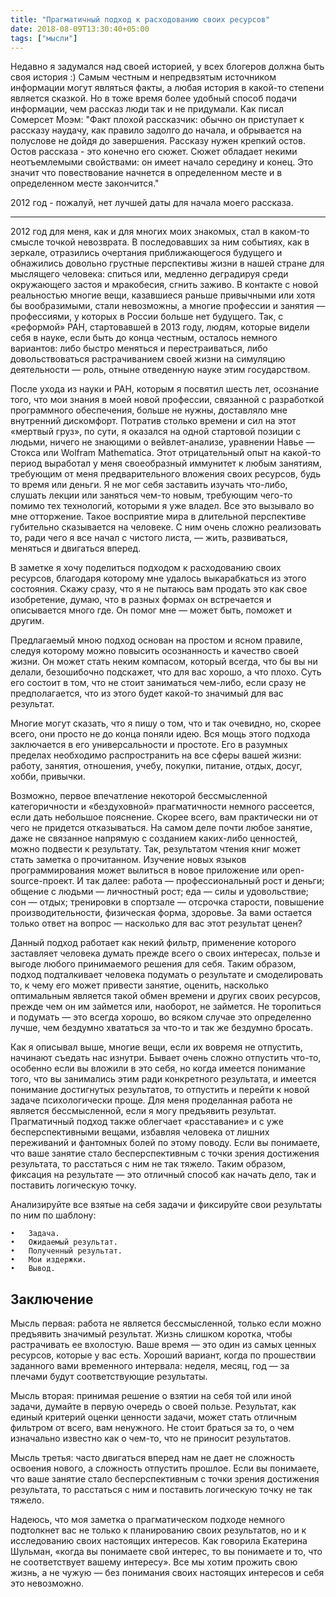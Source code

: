 ```yaml
---
title: "Прагматичный подход к расходованию своих ресурсов"
date: 2018-08-09T13:30:40+05:00
tags: ["мысли"]
---
```


Недавно я задумался над своей историей, у всех блогеров должна быть своя история :)
Самым честным и непредвзятым источником информации могут являться факты, а любая история в какой-то степени является сказкой. 
Но в тоже время более удобный способ подачи информации, чем рассказ люди так и не придумали.
Как писал Сомерсет Моэм: "Факт плохой рассказчик: обычно он приступает к рассказу наудачу, как правило задолго до начала, и обрывается на полуслове не дойдя до завершения. Рассказу нужен крепкий остов. Остов рассказа - это конечно его сюжет. Сюжет обладает некими неотъемлемыми свойствами: он имеет начало середину и конец. Это значит что повествование начнется в определенном месте и в определенном месте закончится."

2012 год - пожалуй, нет лучшей даты для начала моего рассказа.

__________________

2012 год для меня, как и для многих моих знакомых, стал в каком-то смысле точкой невозврата. В последовавших за ним событиях, как в зеркале, отразились очертания приближающегося будущего и обнажились довольно грустные перспективы жизни в нашей стране для мыслящего человека: спиться или, медленно деградируя среди окружающего застоя и мракобесия, сгнить заживо. В контакте с новой реальностью многие вещи, казавшиеся раньше привычными или хотя бы вообразимыми, стали невозможны, а многие профессии и занятия — профессиями, у которых в России больше нет будущего. Так, с «реформой» РАН, стартовавшей в 2013 году, людям, которые видели себя в науке, если быть до конца честным, осталось немного вариантов: либо быстро меняться и перестраиваться, либо довольствоваться растрачиванием своей жизни на симуляцию деятельности — роль, отныне отведенную науке этим государством. 

После ухода из науки и РАН, которым я посвятил шесть лет, осознание того, что мои знания в моей новой профессии, связанной с разработкой программного обеспечения, больше не нужны, доставляло мне внутренний дискомфорт. Потратив столько времени и сил на этот «мертвый груз», по сути, я оказался на одной стартовой позиции с людьми, ничего не знающими о вейвлет-анализе, уравнении Навье — Стокса или Wolfram Mathematica. Этот отрицательный опыт на какой-то период выработал у меня своеобразный иммунитет к любым занятиям, требующим от меня предварительного вложения своих ресурсов, будь то время или деньги. Я не мог себя заставить изучать что-либо, слушать лекции или заняться чем-то новым, требующим чего-то помимо тех технологий, которыми я уже владел. Все это вызывало во мне отторжение. Такое восприятие мира в длительной перспективе губительно сказывается на человеке. С ним очень сложно реализовать то, ради чего я все начал с чистого листа, — жить, развиваться, меняться и двигаться вперед. 

В заметке я хочу поделиться подходом к расходованию своих ресурсов, благодаря которому мне удалось выкарабкаться из этого состояния. Скажу сразу, что я не пытаюсь вам продать это как свое изобретение, думаю, что в разных формах он встречается и описывается много где. Он помог мне — может быть, поможет и другим.

Предлагаемый мною подход основан на простом и ясном правиле, следуя которому можно повысить осознанность и качество своей жизни. Он может стать неким компасом, который всегда, что бы вы ни делали, безошибочно подскажет, что для вас хорошо, а что плохо. Суть его состоит в том, что не стоит заниматься чем-либо, если сразу не предполагается, что из этого будет какой-то значимый для вас результат. 

Многие могут сказать, что я пишу о том, что и так очевидно, но, скорее всего, они просто не до конца поняли идею. Вся мощь этого подхода заключается в его универсальности и простоте. Его в разумных пределах необходимо распространить на все сферы вашей жизни: работу, занятия, отношения, учебу, покупки, питание, отдых, досуг, хобби, привычки. 

Возможно, первое впечатление некоторой бессмысленной категоричности и «бездуховной» прагматичности немного рассеется, если дать небольшое пояснение. Скорее всего, вам практически ни от чего не придется отказываться. На самом деле почти любое занятие, даже не связанное напрямую с созданием каких-либо ценностей, можно подвести к результату. Так, результатом чтения книг может стать заметка о прочитанном. Изучение новых языков программирования может вылиться в новое приложение или open-source-проект. И так далее: работа — профессиональный рост и деньги; общение с людьми — личностный рост; еда — силы и удовольствие; сон — отдых; тренировки в спортзале — отсрочка старости, повышение производительности, физическая форма, здоровье. За вами остается только ответ на вопрос — насколько для вас этот результат ценен?

Данный подход работает как некий фильтр, применение которого заставляет человека думать прежде всего о своих интересах, пользе и выгоде любого принимаемого решения для себя. Таким образом, подход подталкивает человека подумать о результате и смоделировать то, к чему его может привести занятие, оценить, насколько оптимальным является такой обмен времени и других своих ресурсов, прежде чем он им займется или, наоборот, не займется. Не торопиться и подумать — это всегда хорошо, во всяком случае это определенно лучше, чем бездумно хвататься за что-то и так же бездумно бросать. 

Как я описывал выше, многие вещи, если их вовремя не отпустить, начинают съедать нас изнутри. Бывает очень сложно отпустить что-то, особенно если вы вложили в это себя, но когда имеется понимание того, что вы занимались этим ради конкретного результата, и имеется понимание достигнутых результатов, то отпустить и перейти к новой задаче психологически проще. Для меня проделанная работа не является бессмысленной, если я могу предъявить результат. Прагматичный подход также облегчает «расставание» и с уже бесперспективными вещами, избавляя человека от лишних переживаний и фантомных болей по этому поводу. Если вы понимаете, что ваше занятие стало бесперспективным с точки зрения достижения результата, то расстаться с ним не так тяжело. Таким образом, фиксация на результате — это отличный способ как начать дело, так и поставить логическую точку. 

Анализируйте все взятые на себя задачи и фиксируйте свои результаты по ним по шаблону:

	•	Задача.
	•	Ожидаемый результат.
	•	Полученный результат.
	•	Мои издержки.
	•	Вывод.


## Заключение

Мысль первая: работа не является бессмысленной, только если можно предъявить значимый результат. Жизнь слишком коротка, чтобы растрачивать ее вхолостую. Ваше время — это один из самых ценных ресурсов, которые у вас есть. Хороший вариант, когда по прошествии заданного вами временного интервала: неделя, месяц, год — за плечами будут соответствующие результаты. 

Мысль вторая: принимая решение о взятии на себя той или иной задачи, думайте в первую очередь о своей пользе. Результат, как единый критерий оценки ценности задачи, может стать отличным фильтром от всего, вам ненужного. Не стоит браться за то, о чем изначально известно как о чем-то, что не приносит результатов.

Мысль третья: часто двигаться вперед нам не дает не сложность освоения нового, а сложность отпустить прошлое. Если вы понимаете, что ваше занятие стало бесперспективным с точки зрения достижения результата, то расстаться с ним и поставить логическую точку не так тяжело. 

Надеюсь, что моя заметка о прагматическом подходе немного подтолкнет вас не только к планированию своих результатов, но и к исследованию своих настоящих интересов. Как говорила Екатерина Шульман, «когда вы понимаете свой интерес, то вы понимаете и то, что не соответствует вашему интересу». Все мы хотим прожить свою жизнь, а не чужую — без понимания своих настоящих интересов и себя это невозможно. 
